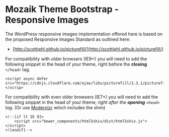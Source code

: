 # Mozaik Theme Bootstrap - Responsive Images

The WordPress responsive images implementation offered here is based on
the proposed Responsive Images Standard as outlined here:
 
- [http://scottjehl.github.io/picturefill/](http://scottjehl.github.io/picturefill/)

For compatibility with older browsers (IE9+) you will need to add the following snippet
in the head of your theme, right before the **closing** `</head>` tag.

	<script async defer src="https://cdnjs.cloudflare.com/ajax/libs/picturefill/2.3.1/picturefill.min.js"></scrip>

For compatibility with even older browsers (IE7+) you will need to add the following snippet
in the head of your theme, *right after the **opening** `<head>` tag.* 
(Or use [Modernizr](http://modernizr.com/) which includes the shim)

	<!--[if lt IE 9]>
	    <script src="bower_components/html5shiv/dist/html5shiv.js"></script>
	<![endif]-->
